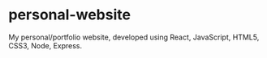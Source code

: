# personal-website
My personal/portfolio website, developed using React, JavaScript, HTML5, CSS3, Node, Express.
